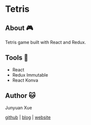 # Tetris

## About :video_game:
Tetris game built with React and Redux.

## Tools :wrench:
* React
* Redux Immutable
* React Konva

## Author :cat:
Junyuan Xue

[github](https://github.com/junyuanxue) | [blog](https://spinningcodes.wordpress.com/) | [website](http://junyuanxue.github.io/)
